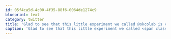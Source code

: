 ```yaml
---
id: 05f4ca5d-4c00-4f35-88f6-0064de1274c9
blueprint: text
category: twitter
title: 'Glad to see that this little experiment we called @okcolab is coming up to the 2 yr mark &amp; is still growing!'
caption: 'Glad to see that this little experiment we called <span class="username username_linked">@<a href="https://twitter.com/okcolab" title="Okanagan coLab">okcolab</a></span> is coming up to the 2 yr mark &amp; is still growing!'
---
```

